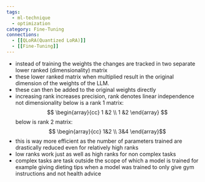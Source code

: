 ```yaml
---
tags:
  - ml-technique
  - optimization
category: Fine-Tuning
connections:
  - [[QLoRA(Quantized LoRA)]]
  - [[Fine-Tuning]]
---
```


- instead of training the weights the changes are tracked in two separate lower ranked (dimensionality) matrix 
- these lower ranked matrix when multiplied result in the original dimension of the weights of the LLM.
- these can then be added to the original weights directly
- increasing rank increases precision, rank denotes linear independence not dimensionality
below is a rank 1 matrix: 
$$ \begin{array}{cc} 1 &2 \\ 1 &2 \end{array} $$ 
below is rank 2 matrix:
$$ \begin{array}{cc} 1&2 \\ 3&4 \end{array}$$
- this is way more efficient as the number of parameters trained are drastically reduced even for relatively high ranks
- low ranks work just as well as high ranks for non complex tasks
- complex tasks are task outside the scope of which a model is trained for example giving dieting tips when a model was trained to only give gym instructions and not health advice
